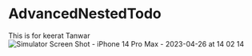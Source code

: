# AdvancedNestedTodo
This is for keerat Tanwar
![Simulator Screen Shot - iPhone 14 Pro Max - 2023-04-26 at 14 02 14](https://user-images.githubusercontent.com/98811765/234517653-c89397c4-3009-4c0c-bbf3-1674d756ebdd.png)
